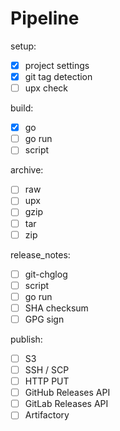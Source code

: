 # Pipeline

setup:

- [x] project settings
- [x] git tag detection
- [ ] upx check

build:

- [x] go
- [ ] go run
- [ ] script

archive:

- [ ] raw
- [ ] upx
- [ ] gzip
- [ ] tar
- [ ] zip

release_notes:

- [ ] git-chglog
- [ ] script
- [ ] go run
- [ ] SHA checksum
- [ ] GPG sign

publish:

- [ ] S3
- [ ] SSH / SCP
- [ ] HTTP PUT
- [ ] GitHub Releases API
- [ ] GitLab Releases API
- [ ] Artifactory
